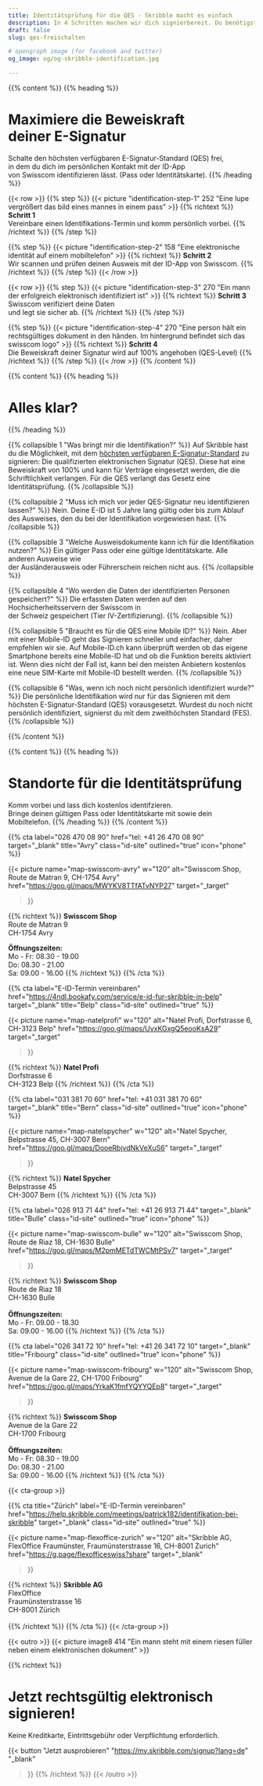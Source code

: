 ```yaml
---
title: Identitätsprüfung für die QES - Skribble macht es einfach
description: In 4 Schritten machen wir dich signierbereit. Du benötigst nur ein Mobiltelefon und ein gültiges Reisedokument.
draft: false
slug: qes-freischalten

# opengraph image (for facebook and twitter)
og_image: og/og-skribble-identification.jpg

---
```


{{% content %}}
{{% heading %}}
# Maximiere die Beweiskraft <br class="hide-for-mobile">deiner E-Signatur
Schalte den höchsten verfügbaren E-Signatur-Standard (QES) frei, <br class="hide-for-mobile">in dem du dich im persönlichen Kontakt mit der ID-App <br class="hide-for-mobile">von Swisscom identifizieren lässt.
(Pass oder Identitätskarte).
{{% /heading %}}

{{< row >}}
{{% step %}}
{{< picture "identification-step-1" 252 "Eine lupe vergrößert das bild eines mannes in einem pass" >}}
{{% richtext %}}
**Schritt 1**<br>
Vereinbare einen Identifikations-Termin und komm persönlich vorbei.
{{% /richtext %}}
{{% /step %}}

{{% step %}}
{{< picture "identification-step-2" 158 "Eine elektronische identität auf einem mobiltelefon" >}}
{{% richtext %}}
**Schritt 2**<br>
Wir scannen und prüfen deinen Ausweis mit der ID-App von Swisscom.
{{% /richtext %}}
{{% /step %}}
{{< /row >}}

{{< row >}}
{{% step %}}
{{< picture "identification-step-3" 270 "Ein mann der erfolgreich elektronisch identifiziert ist" >}}
{{% richtext %}}
**Schritt 3**<br>
Swisscom verifiziert deine Daten <br class="hide-for-mobile">und legt sie sicher ab.
{{% /richtext %}}
{{% /step %}}

{{% step %}}
{{< picture "identification-step-4" 270 "Eine person hält ein rechtsgültiges dokument in den händen. Im hintergrund befindet sich das swisscom logo" >}}
{{% richtext %}}
**Schritt 4**<br>
Die Beweiskraft deiner Signatur wird auf 100% angehoben (QES-Level)
{{% /richtext %}}
{{% /step %}}
{{< /row >}}
{{% /content %}}

[//]: # (--------------------------------------------------------------------------------------------------------------)

{{% content %}}
{{% heading %}}
# Alles klar?
{{% /heading %}}

{{% collapsible 1 "Was bringt mir die Identifikation?" %}}
Auf Skribble hast du die Möglichkeit, mit dem [höchsten verfügbaren E-Signatur-Standard](/de/signaturstandards) zu signieren: Die qualifizierten elektronischen Signatur (QES). Diese hat eine Beweiskraft von 100% und kann für Verträge eingesetzt werden, die die Schriftlichkeit verlangen. Für die QES verlangt das Gesetz eine Identitätsprüfung.
{{% /collapsible %}}

{{% collapsible 2 "Muss ich mich vor jeder QES-Signatur neu identifizieren lassen?" %}}
Nein. Deine E-ID ist 5 Jahre lang gültig oder bis zum Ablauf des Ausweises, den du bei der Identifikation vorgewiesen hast.
{{% /collapsible %}}

{{% collapsible 3 "Welche Ausweisdokumente kann ich für die Identifikation nutzen?" %}}
Ein gültiger Pass oder eine gültige Identitätskarte. Alle anderen Ausweise wie <br class="hide-for-mobile">der Ausländerausweis oder Führerschein reichen nicht aus.
{{% /collapsible %}}

{{% collapsible 4 "Wo werden die Daten der identifizierten Personen gespeichert?" %}}
Die erfassten Daten werden auf den Hochsicherheitsservern der Swisscom in <br class="hide-for-mobile">der Schweiz gespeichert (Tier IV-Zertifizierung).
{{% /collapsible %}}

{{% collapsible 5 "Braucht es für die QES eine Mobile ID?" %}}
Nein. Aber mit einer Mobile-ID geht das Signieren schneller und einfacher, daher empfehlen wir sie. Auf Mobile-ID.ch kann überprüft werden ob das eigene Smartphone bereits eine Mobile-ID hat und ob die Funktion bereits aktiviert ist. Wenn dies nicht der Fall ist, kann bei den meisten Anbietern kostenlos eine neue SIM-Karte mit Mobile-ID bestellt werden.
{{% /collapsible %}}

{{% collapsible 6 "Was, wenn ich noch nicht persönlich identifiziert wurde?" %}}
Die persönliche Identifikation wird nur für das Signieren mit dem höchsten E-Signatur-Standard (QES) vorausgesetzt. Wurdest du noch nicht persönlich identifiziert, signierst du mit dem zweithöchsten Standard (FES).
{{% /collapsible %}}

{{% /content %}}

[//]: # (--------------------------------------------------------------------------------------------------------------)

{{% content %}}
{{% heading %}}
# Standorte für die Identitätsprüfung
Komm vorbei und lass dich kostenlos identifzieren. <br class="hide-for-mobile">Bringe deinen gültigen Pass oder Identitätskarte mit sowie dein Mobiltelefon.
{{% /heading %}}
{{% /content %}}

[//]: # (--------------------------------------------------------------------------------------------------------------)

{{% cta
  label="026 470 08 90"
  href="tel: +41 26 470 08 90"
  target="_blank"
  title="Avry"
  class="id-site"
  outlined="true"
  icon="phone"
%}}

{{< picture
  name="map-swisscom-avry"
  w="120"
  alt="Swisscom Shop, Route de Matran 9, CH-1754 Avry"
  href="https://goo.gl/maps/MWYKV8TTfATvNYP27"
  target="_target"
>}}

{{% richtext %}}
**Swisscom Shop**<br>
Route de Matran 9<br>
CH-1754 Avry<br>

**Öffnungszeiten:**<br>
Mo - Fr: 08.30 - 19.00<br>
Do: 08.30 - 21.00<br>
Sa: 09.00 - 16.00
{{% /richtext %}}
{{% /cta %}}

[//]: # (--------------------------------------------------------------------------------------------------------------)

{{% cta
  label="E-ID-Termin vereinbaren"
  href="https://4ndl.bookafy.com/service/e-id-fur-skribble-in-belp"
  target="_blank"
  title="Belp"
  class="id-site"
  outlined="true"
%}}

{{< picture
  name="map-natelprofi"
  w="120"
  alt="Natel Profi, Dorfstrasse 6, CH-3123 Belp"
  href="https://goo.gl/maps/UvxKGxgQ5eooKsA29"
  target="_target"
>}}

{{% richtext %}}
**Natel Profi**<br>
Dorfstrasse 6<br>
CH-3123 Belp
{{% /richtext %}}
{{% /cta %}}

[//]: # (--------------------------------------------------------------------------------------------------------------)

{{% cta
  label="031 381 70 60"
  href="tel: +41 031 381 70 60"
  target="_blank"
  title="Bern"
  class="id-site"
  outlined="true"
  icon="phone"
%}}

{{< picture
  name="map-natelspycher"
  w="120"
  alt="Natel Spycher, Belpstrasse 45, CH-3007 Bern"
  href="https://goo.gl/maps/DooeRbjvdNkVeXuS6"
  target="_target"
>}}

{{% richtext %}}
**Natel Spycher**<br>
Belpstrasse 45<br>
CH-3007 Bern
{{% /richtext %}}
{{% /cta %}}

[//]: # (--------------------------------------------------------------------------------------------------------------)

{{% cta
  label="026 913 71 44"
  href="tel: +41 26 913 71 44"
  target="_blank"
  title="Bulle"
  class="id-site"
  outlined="true"
  icon="phone"
%}}

{{< picture
  name="map-swisscom-bulle"
  w="120"
  alt="Swisscom Shop, Route de Riaz 18, CH-1630 Bulle"
  href="https://goo.gl/maps/M2pmMETdTWCMtPSv7"
  target="_target"
>}}

{{% richtext %}}
**Swisscom Shop**<br>
Route de Riaz 18<br>
CH-1630 Bulle<br><br>
**Öffnungszeiten:**<br>
Mo - Fr: 09.00 - 18.30<br>
Sa: 09.00 - 16.00
{{% /richtext %}}
{{% /cta %}}

[//]: # (--------------------------------------------------------------------------------------------------------------)

{{% cta
  label="026 341 72 10"
  href="tel: +41 26 341 72 10"
  target="_blank"
  title="Fribourg"
  class="id-site"
  outlined="true"
  icon="phone"
%}}

{{< picture
  name="map-swisscom-fribourg"
  w="120"
  alt="Swisscom Shop, Avenue de la Gare 22, CH-1700 Fribourg"
  href="https://goo.gl/maps/YrkaK1fmfYQYYQEp8"
  target="_target"
>}}

{{% richtext %}}
**Swisscom Shop**<br>
Avenue de la Gare 22<br>
CH-1700 Fribourg<br><br>
**Öffnungszeiten:**<br>
Mo - Fr: 08.30 - 19.00<br>
Do: 08.30 - 21.00<br>
Sa: 09.00 - 16.00
{{% /richtext %}}
{{% /cta %}}

[//]: # (--------------------------------------------------------------------------------------------------------------)

{{< cta-group >}}

{{% cta
  title="Zürich"
  label="E-ID-Termin vereinbaren"
  href="https://help.skribble.com/meetings/patrick182/identifikation-bei-skribble"
  target="_blank"
  class="id-site"
  outlined="true"
%}}

{{< picture
  name="map-flexoffice-zurich"
  w="120"
  alt="Skribble AG, FlexOffice Fraumünster, Fraumünsterstrasse 16, CH-8001 Zurich"
  href="https://g.page/flexofficeswiss?share"
  target="_blank"
>}}

{{% richtext %}}
**Skribble AG**<br>
FlexOffice<br>
Fraumünsterstrasse 16<br>
CH-8001 Zürich<br><br>
{{% /richtext %}}
{{% /cta %}}
{{< /cta-group >}}

[//]: # (--------------------------------------------------------------------------------------------------------------)

{{< outro >}}
{{< picture image8 414 "Ein mann steht mit einem riesen füller neben einem elektronischen dokument" >}}

{{% richtext %}}
# Jetzt rechtsgültig elektronisch signieren!
Keine Kreditkarte, Eintrittsgebühr oder Verpflichtung erforderlich.

{{< button
  "Jetzt ausprobieren"
  "https://my.skribble.com/signup?lang=de"
  "_blank"
>}}
{{% /richtext %}}
{{< /outro >}}
